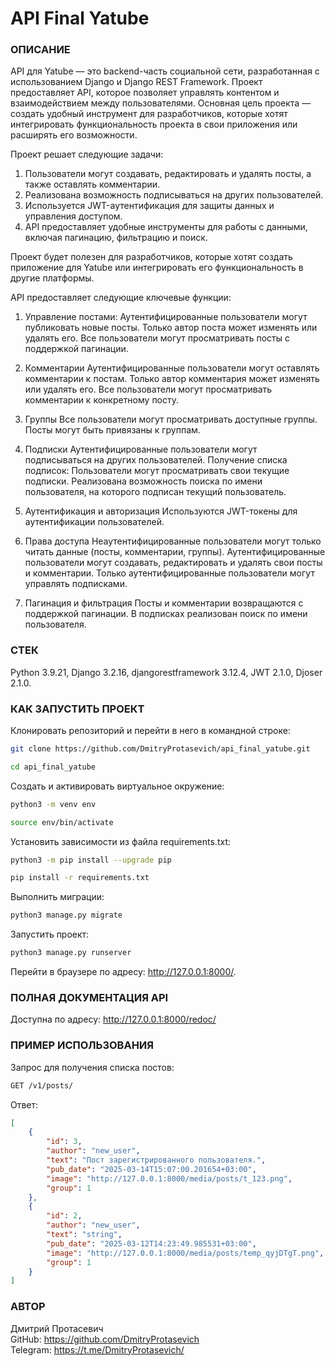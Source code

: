 # API Final Yatube
### ОПИСАНИЕ
API для Yatube — это backend-часть социальной сети, разработанная с использованием Django и Django REST Framework. Проект предоставляет API, которое позволяет управлять контентом и взаимодействием между пользователями. Основная цель проекта — создать удобный инструмент для разработчиков, которые хотят интегрировать функциональность проекта в свои приложения или расширять его возможности.

Проект решает следующие задачи:
1. Пользователи могут создавать, редактировать и удалять посты, а также оставлять комментарии.
2. Реализована возможность подписываться на других пользователей.
3. Используется JWT-аутентификация для защиты данных и управления доступом.
4. API предоставляет удобные инструменты для работы с данными, включая пагинацию, фильтрацию и поиск.

Проект будет полезен для разработчиков, которые хотят создать приложение для Yatube или интегрировать его функциональность в другие платформы.

API предоставляет следующие ключевые функции:
1. Управление постами:
Аутентифицированные пользователи могут публиковать новые посты.
Только автор поста может изменять или удалять его.
Все пользователи могут просматривать посты с поддержкой пагинации.

2. Комментарии
Аутентифицированные пользователи могут оставлять комментарии к постам.
Только автор комментария может изменять или удалять его.
Все пользователи могут просматривать комментарии к конкретному посту.

3. Группы
Все пользователи могут просматривать доступные группы.
Посты могут быть привязаны к группам.

4. Подписки
Аутентифицированные пользователи могут подписываться на других пользователей.
Получение списка подписок: Пользователи могут просматривать свои текущие подписки.
Реализована возможность поиска по имени пользователя, на которого подписан текущий пользователь.

5. Аутентификация и авторизация
Используются JWT-токены для аутентификации пользователей.

6. Права доступа
Неаутентифицированные пользователи могут только читать данные (посты, комментарии, группы).
Аутентифицированные пользователи могут создавать, редактировать и удалять свои посты и комментарии.
Только аутентифицированные пользователи могут управлять подписками.

7. Пагинация и фильтрация
Посты и комментарии возвращаются с поддержкой пагинации.
В подписках реализован поиск по имени пользователя.


### СТЕК
Python 3.9.21,
Django 3.2.16,
djangorestframework 3.12.4,
JWT 2.1.0,
Djoser 2.1.0.


### КАК ЗАПУСТИТЬ ПРОЕКТ

Клонировать репозиторий и перейти в него в командной строке:
```bash
git clone https://github.com/DmitryProtasevich/api_final_yatube.git
```
```bash
cd api_final_yatube
```
Cоздать и активировать виртуальное окружение:
```bash
python3 -m venv env
```
```bash
source env/bin/activate
```
Установить зависимости из файла requirements.txt:
```bash
python3 -m pip install --upgrade pip
```
```bash
pip install -r requirements.txt
```
Выполнить миграции:
```bash
python3 manage.py migrate
```
Запустить проект:
```bash
python3 manage.py runserver
```
Перейти в браузере по адресу: http://127.0.0.1:8000/.

### ПОЛНАЯ ДОКУМЕНТАЦИЯ API
Доступна по адресу: http://127.0.0.1:8000/redoc/

### ПРИМЕР ИСПОЛЬЗОВАНИЯ

Запрос для получения списка постов:
```bash
GET /v1/posts/
```

Ответ:
```JSON
[
    {
        "id": 3,
        "author": "new_user",
        "text": "Пост зарегистрированного пользователя.",
        "pub_date": "2025-03-14T15:07:00.201654+03:00",
        "image": "http://127.0.0.1:8000/media/posts/t_123.png",
        "group": 1
    },
    {
        "id": 2,
        "author": "new_user",
        "text": "string",
        "pub_date": "2025-03-12T14:23:49.985531+03:00",
        "image": "http://127.0.0.1:8000/media/posts/temp_qyjDTgT.png",
        "group": 1
    }
]
```

### АВТОР
Дмитрий Протасевич  
GitHub: https://github.com/DmitryProtasevich  
Telegram: https://t.me/DmitryProtasevich/  

